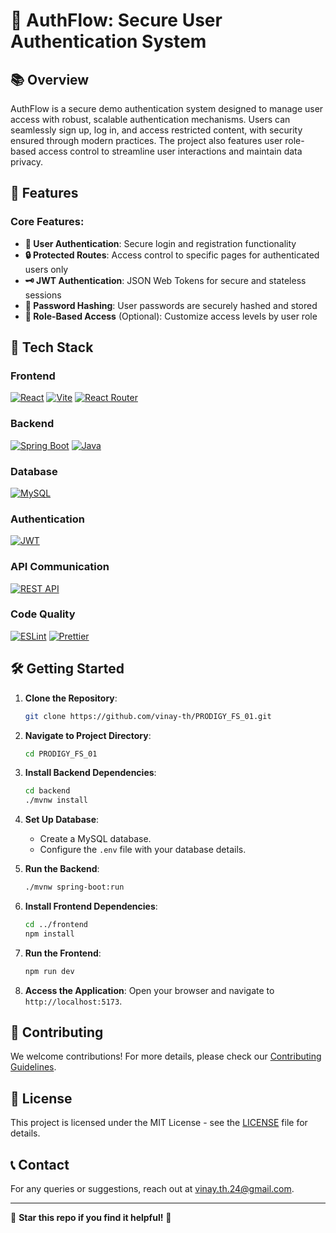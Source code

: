﻿# 🔐 AuthFlow: Secure User Authentication System

## 📚 Overview

AuthFlow is a secure demo authentication system designed to manage user access with robust, scalable authentication mechanisms. Users can seamlessly sign up, log in, and access restricted content, with security ensured through modern practices. The project also features user role-based access control to streamline user interactions and maintain data privacy.

## 🌟 Features

### Core Features:

- **🔑 User Authentication**: Secure login and registration functionality
- **🔒 Protected Routes**: Access control to specific pages for authenticated users only
- **🗝️ JWT Authentication**: JSON Web Tokens for secure and stateless sessions
- **🔐 Password Hashing**: User passwords are securely hashed and stored
- **📝 Role-Based Access** (Optional): Customize access levels by user role

## 🚀 Tech Stack

### Frontend

[![React](https://img.shields.io/badge/React-61DAFB?style=for-the-badge&logo=react&logoColor=black)](https://reactjs.org/)
[![Vite](https://img.shields.io/badge/Vite-646CFF?style=for-the-badge&logo=vite&logoColor=white)](https://vitejs.dev/)
[![React Router](https://img.shields.io/badge/React_Router-CA4245?style=for-the-badge&logo=react-router&logoColor=white)](https://reactrouter.com/)

### Backend

[![Spring Boot](https://img.shields.io/badge/Spring_Boot-6DB33F?style=for-the-badge&logo=spring-boot&logoColor=white)](https://spring.io/projects/spring-boot)
[![Java](https://img.shields.io/badge/Java-007396?style=for-the-badge&logo=java&logoColor=white)](https://www.java.com/)

### Database

[![MySQL](https://img.shields.io/badge/MySQL-4479A1?style=for-the-badge&logo=mysql&logoColor=white)](https://www.mysql.com/)

### Authentication

[![JWT](https://img.shields.io/badge/JWT-000000?style=for-the-badge&logo=JSON%20web%20tokens&logoColor=white)](https://jwt.io/)

### API Communication

[![REST API](https://img.shields.io/badge/REST%20API-5A29E4?style=for-the-badge&logo=api&logoColor=white)](https://restfulapi.net/)

### Code Quality

[![ESLint](https://img.shields.io/badge/ESLint-4B32C3?style=for-the-badge&logo=eslint&logoColor=white)](https://eslint.org/)
[![Prettier](https://img.shields.io/badge/Prettier-F7B93E?style=for-the-badge&logo=prettier&logoColor=black)](https://prettier.io/)

## 🛠 Getting Started

1. **Clone the Repository**:

   ```bash
   git clone https://github.com/vinay-th/PRODIGY_FS_01.git
   ```

2. **Navigate to Project Directory**:

   ```bash
   cd PRODIGY_FS_01
   ```

3. **Install Backend Dependencies**:

   ```bash
   cd backend
   ./mvnw install
   ```

4. **Set Up Database**:

   - Create a MySQL database.
   - Configure the `.env` file with your database details.

5. **Run the Backend**:

   ```bash
   ./mvnw spring-boot:run
   ```

6. **Install Frontend Dependencies**:

   ```bash
   cd ../frontend
   npm install
   ```

7. **Run the Frontend**:

   ```bash
   npm run dev
   ```

8. **Access the Application**:
   Open your browser and navigate to `http://localhost:5173`.

## 🤝 Contributing

We welcome contributions! For more details, please check our [Contributing Guidelines](CONTRIBUTING.md).

## 📄 License

This project is licensed under the MIT License - see the [LICENSE](LICENSE) file for details.

## 📞 Contact

For any queries or suggestions, reach out at [vinay.th.24@gmail.com](mailto:vinay.th.24@gmail.com).

---

🌟 **Star this repo if you find it helpful!** 🌟
